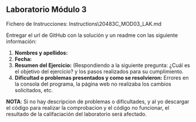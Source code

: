 ## Laboratorio Módulo 3

Fichero de Instrucciones: Instructions\20483C_MOD03_LAK.md

Entregar el url de GitHub con la solución y un readme con las siguiente información:

1. **Nombres y apellidos:**
2. **Fecha:**
3. **Resumen del Ejercicio:** (Respondiendo a la siguiente pregunta: ¿Cuál es el objetivo del ejercicio? y los pasos realizados para su cumplimiento.
4. **Dificultad o problemas presentados y como se resolvieron:** Errores en la consola del programa, la página web no realizaba los cambios solicitados, etc.

**NOTA**: Si no hay descripcion de problemas o dificultades, y al yo descargar el código para realizar la comprobacion y el código no funcionar, el resultado de la califaciación del laboratorio será afectado.

